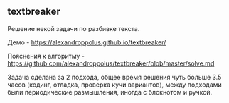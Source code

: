 ## textbreaker

Решение некой задачи по разбивке текста.

Демо - https://alexandroppolus.github.io/textbreaker/

Пояснения к алгоритму - https://github.com/alexandroppolus/textbreaker/blob/master/solve.md

Задача сделана за 2 подхода, общее время решения чуть больше 3.5 часов (кодинг, отладка, проверка кучи вариантов), между подходами были периодические размышления, иногда с блокнотом и ручкой.